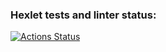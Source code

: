 ### Hexlet tests and linter status:
[![Actions Status](https://github.com/Tayberi/php-project-lvl2/workflows/hexlet-check/badge.svg)](https://github.com/Tayberi/php-project-lvl2/actions)